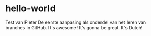 # hello-world
Test van Pieter
De eerste aanpasing als onderdel van het leren van branches in GitHub.
It's awesome!
It's gonna be great.
It's Dutch!
